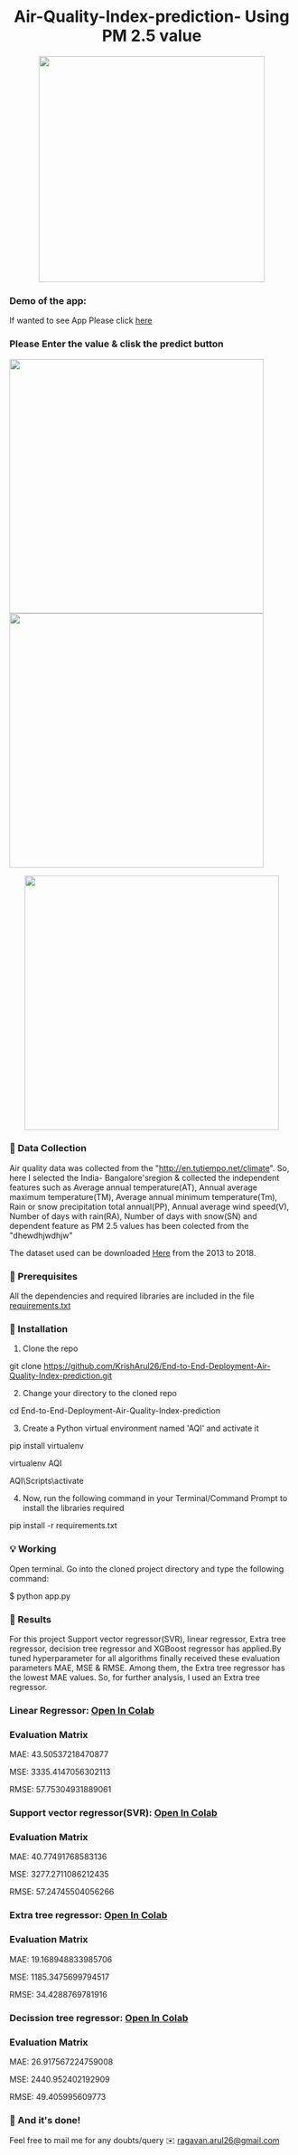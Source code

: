 <h1 align="center"> Air-Quality-Index-prediction- Using PM 2.5 value</h1>

<p align="center">
  <img width="400" src="https://user-images.githubusercontent.com/74568334/120612282-55761b80-c455-11eb-8b68-2afa01a0017e.jpg">
</p> 

 ### Demo of the app: 
 
 If wanted to see App Please click [here](https://air-quality-index-predictio.herokuapp.com/)
 
 ### Please Enter the value & clisk the predict button
 
 <p float="left">
  <img src="https://user-images.githubusercontent.com/74568334/120625928-709b5800-c462-11eb-8745-e847bf5cb661.png" width="450" />
  <img src="https://user-images.githubusercontent.com/74568334/120625936-71cc8500-c462-11eb-908e-4be22049962e.png" width="450" /> 
</p>
<p align="center">
  <img src="https://user-images.githubusercontent.com/74568334/120625922-6e38fe00-c462-11eb-96b4-431352a5ed91.png" width="450" />
</p>
 
### 📁 Data Collection
Air quality data was collected from the  "http://en.tutiempo.net/climate". So, here I selected the India- Bangalore'sregion & collected  the independent features such as Average annual temperature(AT), Annual average maximum temperature(TM), Average annual minimum temperature(Tm), Rain or snow precipitation total annual(PP), Annual average wind speed(V), Number of days with rain(RA), Number of days with snow(SN) and dependent feature as PM 2.5 values has been colected from the "dhewdhjwdhjw"

The dataset used can be downloaded [Here](https://raw.githubusercontent.com/KrishArul26/End-to-End-Deployment-Air-Quality-Index-prediction/main/Dataset/Airquality_index.csv) from the 2013 to 2018.

### 🔑 Prerequisites
All the dependencies and required libraries are included in the file [requirements.txt](https://github.com/KrishArul26/End-to-End-Deployment-Air-Quality-Index-prediction/blob/main/requirements.txt)

### 🚀 Installation

1. Clone the repo

git clone https://github.com/KrishArul26/End-to-End-Deployment-Air-Quality-Index-prediction.git

2. Change your directory to the cloned repo

cd End-to-End-Deployment-Air-Quality-Index-prediction

3. Create a Python virtual environment named 'AQI' and activate it

pip install virtualenv

virtualenv AQI

AQI\Scripts\activate

4. Now, run the following command in your Terminal/Command Prompt to install the libraries required

pip install -r requirements.txt

### 💡 Working

Open terminal. Go into the cloned project directory and type the following command:

$ python app.py

### 🔑 Results 

For this project Support vector regressor(SVR), linear regressor, Extra tree regressor, decision tree regressor  and XGBoost regressor has  applied.By tuned hyperparameter for all algorithms finally received these evaluation parameters MAE, MSE & RMSE. Among them, the Extra tree regressor has the lowest MAE values. So, for further analysis, I used an Extra tree regressor.

### Linear Regressor: [Open In Colab](https://colab.research.google.com/drive/1NcUmCqjKPRPVkMVy8a4XpSckJQtf8Jbl)

### Evaluation Matrix
 
MAE: 43.50537218470877

MSE: 3335.4147056302113

RMSE: 57.75304931889061

### Support vector regressor(SVR): [Open In Colab](https://colab.research.google.com/drive/12h-d2312pKbSeoZdYr7koJR_gx_jbZ6w)

### Evaluation Matrix

MAE: 40.77491768583136

MSE: 3277.2711086212435

RMSE: 57.24745504056266

### Extra tree regressor: [Open In Colab](https://colab.research.google.com/drive/1dLHFSKFgN21r3mhxcD_KK1BKPPlj-eyk)

### Evaluation Matrix

MAE: 19.168948833985706

MSE: 1185.3475699794517

RMSE: 34.4288769781916

### Decission tree regressor: [Open In Colab](https://colab.research.google.com/drive/1AiufkqPVvz1lZZMrZCfQTi6z5XPbzcrP) 

### Evaluation Matrix

MAE: 26.917567224759008

MSE: 2440.952402192909

RMSE: 49.405995609773

### 👏 And it's done!

Feel free to mail me for any doubts/query ✉️ ragavan.arul26@gmail.com
